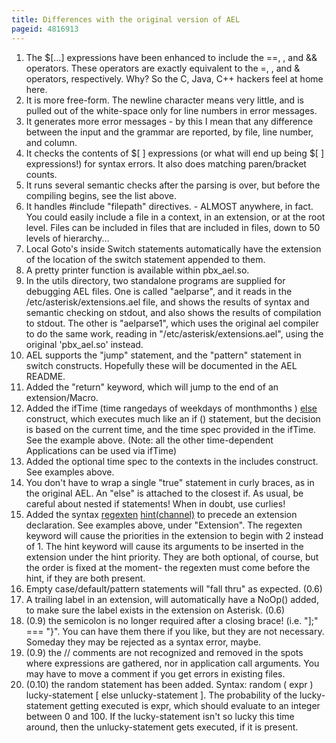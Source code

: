 ```yaml
---
title: Differences with the original version of AEL
pageid: 4816913
---
```


1. The $[...] expressions have been enhanced to include the ==, , and && operators. These operators are exactly equivalent to the =, , and & operators, respectively. Why? So the C, Java, C++ hackers feel at home here.
2. It is more free-form. The newline character means very little, and is pulled out of the white-space only for line numbers in error messages.
3. It generates more error messages - by this I mean that any difference between the input and the grammar are reported, by file, line number, and column.
4. It checks the contents of $[ ] expressions (or what will end up being $[ ] expressions!) for syntax errors. It also does matching paren/bracket counts.
5. It runs several semantic checks after the parsing is over, but before the compiling begins, see the list above.
6. It handles #include "filepath" directives. - ALMOST anywhere, in fact. You could easily include a file in a context, in an extension, or at the root level. Files can be included in files that are included in files, down to 50 levels of hierarchy...
7. Local Goto's inside Switch statements automatically have the extension of the location of the switch statement appended to them.
8. A pretty printer function is available within pbx_ael.so.
9. In the utils directory, two standalone programs are supplied for debugging AEL files. One is called "aelparse", and it reads in the /etc/asterisk/extensions.ael file, and shows the results of syntax and semantic checking on stdout, and also shows the results of compilation to stdout. The other is "aelparse1", which uses the original ael compiler to do the same work, reading in "/etc/asterisk/extensions.ael", using the original 'pbx_ael.so' instead.
10. AEL supports the "jump" statement, and the "pattern" statement in switch constructs. Hopefully these will be documented in the AEL README.
11. Added the "return" keyword, which will jump to the end of an extension/Macro.
12. Added the ifTime (time rangedays of weekdays of monthmonths ) [else](/_Dialplan_Applications/Else) construct, which executes much like an if () statement, but the decision is based on the current time, and the time spec provided in the ifTime. See the example above. (Note: all the other time-dependent Applications can be used via ifTime)
13. Added the optional time spec to the contexts in the includes construct. See examples above.
14. You don't have to wrap a single "true" statement in curly braces, as in the original AEL. An "else" is attached to the closest if. As usual, be careful about nested if statements! When in doubt, use curlies!
15. Added the syntax [regexten](/regexten) [hint(channel)](/hint-channel-) to precede an extension declaration. See examples above, under "Extension". The regexten keyword will cause the priorities in the extension to begin with 2 instead of 1. The hint keyword will cause its arguments to be inserted in the extension under the hint priority. They are both optional, of course, but the order is fixed at the moment- the regexten must come before the hint, if they are both present.
16. Empty case/default/pattern statements will "fall thru" as expected. (0.6)
17. A trailing label in an extension, will automatically have a NoOp() added, to make sure the label exists in the extension on Asterisk. (0.6)
18. (0.9) the semicolon is no longer required after a closing brace! (i.e. "];" === "}". You can have them there if you like, but they are not necessary. Someday they may be rejected as a syntax error, maybe.
19. (0.9) the // comments are not recognized and removed in the spots where expressions are gathered, nor in application call arguments. You may have to move a comment if you get errors in existing files.
20. (0.10) the random statement has been added. Syntax: random ( expr ) lucky-statement [ else unlucky-statement ]. The probability of the lucky-statement getting executed is expr, which should evaluate to an integer between 0 and 100. If the lucky-statement isn't so lucky this time around, then the unlucky-statement gets executed, if it is present.


